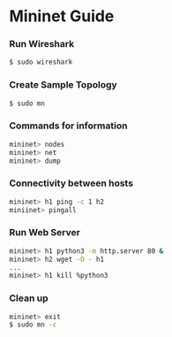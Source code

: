 # Mininet Guide

### Run Wireshark
```bash
$ sudo wireshark
```

### Create Sample Topology
```bash
$ sudo mn
```

### Commands for information
```bash
mininet> nodes
mininet> net
mininet> dump
```

### Connectivity between hosts
```bash
mininet> h1 ping -c 1 h2
miniinet> pingall
```

### Run Web Server
```bash
mininet> h1 python3 -m http.server 80 &
mininet> h2 wget -O - h1
...
mininet> h1 kill %python3
```

### Clean up
```bash
mininet> exit
$ sudo mn -c
```
